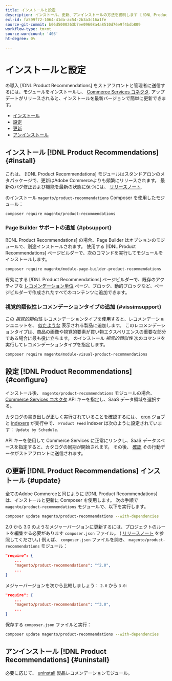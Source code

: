 ```yaml
---
title: インストールと設定
description: インストール、更新、アンインストールの方法を説明します [!DNL Product Recommendations].
exl-id: fa599f72-1064-41da-ac54-2b3a3c16a1fe
source-git-commit: b06d5000263b7ee09608a4a8510d76e9f4bdb809
workflow-type: tm+mt
source-wordcount: '403'
ht-degree: 0%

---
```


# インストールと設定

の導入 [!DNL Product Recommendations] をストアフロントと管理者に送信するには、モジュールをインストールし、 [Commerce Services コネクタ](../landing/saas.md). アップデートがリリースされると、インストールを最新バージョンで簡単に更新できます。

- [インストール](#install)
- [設定](#configure)
- [更新](#update)
- [アンインストール](#uninstall)

## インストール [!DNL Product Recommendations] {#install}

これは、 [!DNL Product Recommendations] モジュールはスタンドアロンのメタパッケージで、更新はAdobe Commerceよりも頻繁にリリースされます。 最新のバグ修正および機能を最新の状態に保つには、 [リリースノート](release-notes.md).

のインストール `magento/product-recommendations` Composer を使用したモジュール：

```bash
composer require magento/product-recommendations
```

### Page Builder サポートの追加 {#pbsupport}

[!DNL Product Recommendations] の場合、Page Builder はオプションのモジュールで、別途インストールされます。 使用する [!DNL Product Recommendations] ページビルダーで、次のコマンドを実行してモジュールをインストールします。

```bash
composer require magento/module-page-builder-product-recommendations
```

有効にする [!DNL Product Recommendations] ページビルダーで、既存のアクティブな [レコメンデーション単位](https://docs.magento.com/user-guide/cms/page-builder-add-recommendations.html) ページ、ブロック、動的ブロックなど、ページビルダーで作成されたすべてのコンテンツに追加できます。

### 視覚的類似性レコメンデーションタイプの追加 {#vissimsupport}

この _視覚的類似性_ レコメンデーションタイプを使用すると、レコメンデーションユニットを、 [似たような](type.md#visualsim) 表示される製品に追加します。 このレコメンデーションタイプは、商品の画像や視覚的要素が買い物エクスペリエンスの重要な部分である場合に最も役に立ちます。 のインストール _視覚的類似性_ 次のコマンドを実行してレコメンデーションタイプを指定します。

```bash
composer require magento/module-visual-product-recommendations
```

## 設定 [!DNL Product Recommendations] {#configure}

インストール後、 `magento/product-recommendations` モジュールの場合、 [Commerce Services コネクタ](https://docs.magento.com/user-guide/configuration/services/saas.html) API キーを指定し、SaaS データ領域を選択する。

カタログの書き出しが正しく実行されていることを確認するには、 [cron](https://devdocs.magento.com/guides/v2.4/config-guide/cli/config-cli-subcommands-cron.html) ジョブと [indexers](https://devdocs.magento.com/guides/v2.4/config-guide/cli/config-cli-subcommands-index.html) が実行中で、 `Product Feed` indexer は次のように設定されています： `Update by Schedule`.

API キーを使用して Commerce Services に正常にリンクし、SaaS データスペースを指定すると、カタログの同期が開始されます。 その後、 [確認](verify.md) その行動データがストアフロントに送信されます。

## の更新 [!DNL Product Recommendations] インストール {#update}

全てのAdobe Commerceと同じように [!DNL Product Recommendations] は、インストールと更新に Composer を使用します。 次の手順で `magento/product-recommendations` モジュールで、以下を実行します。

```bash
composer update magento/product-recommendations --with-dependencies
```

2.0 から 3.0 のようなメジャーバージョンに更新するには、プロジェクトのルートを編集する必要があります `composer.json` ファイル。 ( [リリースノート](release-notes.md) を参照してください。) 例えば、 `composer.json` ファイルを開き、 `magento/product-recommendations` モジュール：

```json
"require": {
    ...
    "magento/product-recommendations": "^2.0",
    ...
}
```

メジャーバージョンを次から比較しましょう： `2.0` から `3.0`:

```json
"require": {
    ...
    "magento/product-recommendations": "^3.0",
    ...
}
```

保存する `composer.json` ファイルと実行：

```bash
composer update magento/product-recommendations --with-dependencies
```

## アンインストール [!DNL Product Recommendations] {#uninstall}

必要に応じて、 [uninstall](https://devdocs.magento.com/guides/v2.4/install-gde/install/cli/install-cli-uninstall-mods.html) 製品レコメンデーションモジュール。
